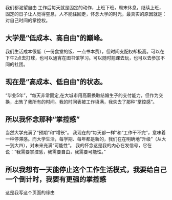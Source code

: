 我们都渴望自由
工作后每天就是固定的动作，上班下班，周末休息，继续上班，固定的日子让人觉得窒息，人不能往回走，怀念大学的时光，最真实的原因就是：对自己时间的掌控权。
## 大学是“低成本、高自由”的巅峰。
我们生活成本很低（一份食堂的饭、一点书本费），但时间支配权却极高。可以在下午2点去打球，也可以通宵在图书馆学习。可以随时翘课去玩，也可以去参加不同的社团。
## 现在是“高成本、低自由”的状态。
“毕业5年”，“每天非常固定,在大城市用高薪换取结婚生子的支付能力，但作为交换，出售了我所有的时间。我的时间表被工作填满，我失去了那种“掌控感”。
## 所以我怀念那种“掌控感”
当然大学充满了“预期”和“增长”。 我现在的“每天都一样”和“工作干不完”，意味着一种停滞感。而大学生活，每学期、每年都是新的，我们在在明确地“升级”（从大一到大四），对未来充满“可能性”。
我的怀念这是我的内心在发信号，它在说：“我需要掌控感，我需要自由，我需要可能性。”
## 所以我想有一天能停止这个工作生活模式，我要给自己一个倒计时，我要有更强的掌控感
这是我写这个页面的缘由
